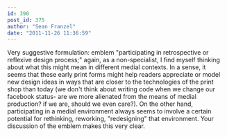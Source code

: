 ```yaml
---
id: 390
post_id: 375
author: "Sean Franzel"
date: "2011-11-26 11:36:59"
---
```

Very suggestive formulation: emblem "participating in retrospective or reflexive design process;" again, as a non-specialist, I find myself thinking about what this might mean in different medial contexts. In a sense, it seems that these early print forms might help readers appreciate or model new design ideas in ways that are closer to the technologies of the print shop than today (we don't think about writing code when we change our facebook status- are we more alienated from the means of medial production? if we are, should we even care?). On the other hand, participating in a medial environment always seems to involve a certain potential for rethinking, reworking, "redesigning" that environment. Your discussion of the emblem makes this very clear.
